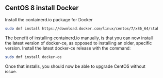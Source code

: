 CentOS 8 install Docker
------------------------------------------------


Install the containerd.io package for Docker

```sh
sudo dnf install https://download.docker.com/linux/centos/7/x86_64/stable/Packages/containerd.io-1.2.6-3.3.el7.x86_64.rpm
```
The benefit of installing containerd.io manually, is that you can now install the latest version of docker-ce, as opposed to installing an older, specific version. Install the latest docker-ce release with the command:

```sh
sudo dnf install docker-ce
```
Once that installs, you should now be able to upgrade CentOS without issue. 
